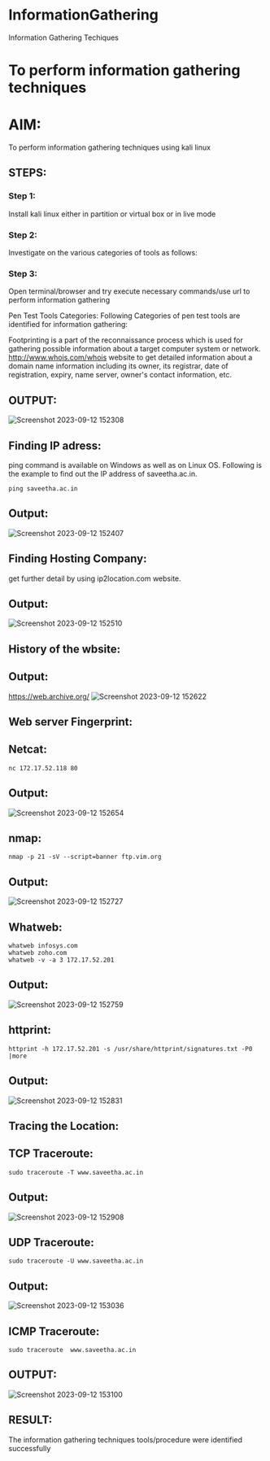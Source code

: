# InformationGathering
Information Gathering Techiques

# To perform information gathering techniques

# AIM:

To perform information gathering techniques using kali linux 

## STEPS:

### Step 1:

Install kali linux either in partition or virtual box or in live mode

### Step 2:

Investigate on the various categories of tools as follows:

### Step 3:
Open terminal/browser and try execute necessary commands/use url to perform information gathering




Pen Test Tools Categories:
Following Categories of pen test tools are identified for information gathering:

Footprinting is a part of the reconnaissance process which is used for gathering possible information about a target computer system or network.
http://www.whois.com/whois website to get detailed information about a domain name information including its owner, its registrar, date of registration, expiry, name server, owner's contact information, etc.




## OUTPUT:
![Screenshot 2023-09-12 152308](https://github.com/sakthivel005/InformationGathering/assets/120550359/fb605ffb-4e33-4412-beb4-c71ec1a38825)

## Finding IP adress:
ping command is available on Windows as well as on Linux OS. Following is the example to find out the IP address of saveetha.ac.in.
```
ping saveetha.ac.in
```

## Output:
![Screenshot 2023-09-12 152407](https://github.com/sakthivel005/InformationGathering/assets/120550359/2f7743ba-65d3-4adb-815e-6ba5fc2f764d)

## Finding Hosting Company:
get further detail by using ip2location.com website.
## Output:
![Screenshot 2023-09-12 152510](https://github.com/sakthivel005/InformationGathering/assets/120550359/1233b61a-681d-4d86-9ea5-e93419286f6d)

## History of the wbsite:
## Output:
https://web.archive.org/
![Screenshot 2023-09-12 152622](https://github.com/sakthivel005/InformationGathering/assets/120550359/794c3fb5-1feb-4d85-9900-14f7a71887a1)


## Web server Fingerprint:
## Netcat:
```
nc 172.17.52.118 80
```
## Output:
![Screenshot 2023-09-12 152654](https://github.com/sakthivel005/InformationGathering/assets/120550359/ef6059ac-3575-4f62-a59a-941573720ac3)

## nmap:
```
nmap -p 21 -sV --script=banner ftp.vim.org
```
## Output:
![Screenshot 2023-09-12 152727](https://github.com/sakthivel005/InformationGathering/assets/120550359/c2a20ecd-93d6-4898-a845-eb69b01e2898)

## Whatweb:
```
whatweb infosys.com
whatweb zoho.com
whatweb -v -a 3 172.17.52.201
```
## Output:
![Screenshot 2023-09-12 152759](https://github.com/sakthivel005/InformationGathering/assets/120550359/c0983409-ecb1-4bb2-a398-7e77b7b6c171)

## httprint:
```
httprint -h 172.17.52.201 -s /usr/share/httprint/signatures.txt -P0 |more
```

## Output:
![Screenshot 2023-09-12 152831](https://github.com/sakthivel005/InformationGathering/assets/120550359/6259edf5-ea49-4ab6-95f0-92ad2e2b1866)

## Tracing the Location:

## TCP Traceroute:
```
sudo traceroute -T www.saveetha.ac.in
```

## Output:
![Screenshot 2023-09-12 152908](https://github.com/sakthivel005/InformationGathering/assets/120550359/b7da0438-b3f6-4da3-8fe6-8c68ac4c0469)



## UDP Traceroute:
```
sudo traceroute -U www.saveetha.ac.in
```
## Output:


![Screenshot 2023-09-12 153036](https://github.com/sakthivel005/InformationGathering/assets/120550359/6291f133-9802-4538-8849-77c5134157f6)


## ICMP Traceroute:
```
sudo traceroute  www.saveetha.ac.in
```

## OUTPUT:

![Screenshot 2023-09-12 153100](https://github.com/sakthivel005/InformationGathering/assets/120550359/a99bd6ba-f88d-4173-a03a-c8e439d61995)

## RESULT:
The information gathering techniques tools/procedure were  identified successfully
